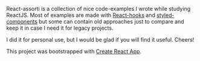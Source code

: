 React-assorti is a collection of nice code-examples I wrote while studying ReactJS. Most of examples are made with [React-hooks](https://reactjs.org/docs/hooks-intro.html) and [styled-components](https://www.styled-components.com/docs/basics) but some can contain old approaches just to compare and keep it in case I need it for legacy projects.

I did it for personal use, but I would be glad if you will find it useful. 
Cheers!

This project was bootstrapped with [Create React App](https://github.com/facebook/create-react-app).


